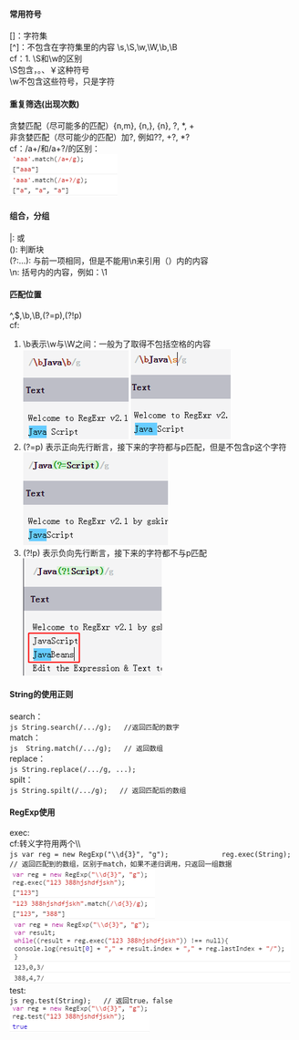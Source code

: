 #### 常用符号
[]：字符集  
[^]：不包含在字符集里的内容
\s,\S,\w,\W,\b,\B  
cf：1. \S和\w的区别  
\S包含，。、￥这种符号  
\w不包含这些符号，只是字符  

#### 重复筛选(出现次数)  
贪婪匹配（尽可能多的匹配）{n,m}, {n,}, {n}, ?, \*, +  
非贪婪匹配（尽可能少的匹配）加?,
例如??, +?, \*?  
cf：/a+/和/a+?/的区别：    
     ![Img](https://github.com/Candybunny/form/blob/master/2-1.png)  

#### 组合，分组
|:  或  
():  判断块  
(?:...): 与前一项相同，但是不能用\n来引用（）内的内容    
\n: 括号内的内容，例如：\1  

#### 匹配位置  
^,$,\b,\B,(?=p),(?!p)  
cf:  
1. \b表示\w与\W之间：一般为了取得不包括空格的内容  
     ![Img](https://github.com/Candybunny/form/blob/master/4-1.png) ![Img](https://github.com/Candybunny/form/blob/master/4-2.png)  
2. (?=p) 表示正向先行断言，接下来的字符都与p匹配，但是不包含p这个字符  
     ![Img](https://github.com/Candybunny/form/blob/master/4-3.png)  
3. (?!p) 表示负向先行断言，接下来的字符都不与p匹配  
     ![Img](https://github.com/Candybunny/form/blob/master/4-4.png)  

#### String的使用正则
search：    
     ```js
     String.search(/.../g);  
     //返回匹配的数字
     ```    
match：  
     ```js 
     String.match(/.../g);  
     // 返回数组
     ```  
replace：  
     ```js
     String.replace(/.../g, ...);    
     ```  
spilt：    
     ```js
     String.spilt(/.../g);  
     // 返回匹配后的数组  
     ```    
#### RegExp使用  
exec:    
     cf:转义字符用两个\\\    
     ```js
     var reg = new RegExp("\\d{3}", "g");            
     reg.exec(String);  
     // 返回匹配到的数组，区别于match，如果不递归调用，只返回一组数据    
     ```  
     ![Img](https://github.com/Candybunny/form/blob/master/6-1.png)  
     ![Img](https://github.com/Candybunny/form/blob/master/6-2.png)  
test:  
     ```js
     reg.test(String);  
     // 返回true，false     
     ```    
     ![Img](https://github.com/Candybunny/form/blob/master/6-3.png)  

